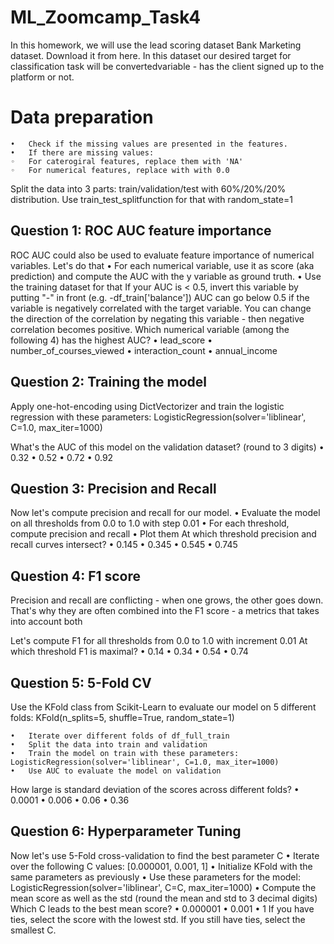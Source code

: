 # ML_Zoomcamp_Task4

In this homework, we will use the lead scoring dataset Bank Marketing dataset. Download it from here.
In this dataset our desired target for classification task will be convertedvariable - has the client signed up to the platform or not.
# Data preparation

	•	Check if the missing values are presented in the features.
	•	If there are missing values:
	◦	For caterogiral features, replace them with 'NA'
	◦	For numerical features, replace with with 0.0
Split the data into 3 parts: train/validation/test with 60%/20%/20% distribution. Use train_test_splitfunction for that with random_state=1
## Question 1: ROC AUC feature importance

ROC AUC could also be used to evaluate feature importance of numerical variables.
Let's do that
	•	For each numerical variable, use it as score (aka prediction) and compute the AUC with the y variable as ground truth.
	•	Use the training dataset for that
If your AUC is < 0.5, invert this variable by putting "-" in front
(e.g. -df_train['balance'])
AUC can go below 0.5 if the variable is negatively correlated with the target variable. You can change the direction of the correlation by negating this variable - then negative correlation becomes positive.
Which numerical variable (among the following 4) has the highest AUC?
	•	lead_score
	•	number_of_courses_viewed
	•	interaction_count
	•	annual_income
## Question 2: Training the model

Apply one-hot-encoding using DictVectorizer and train the logistic regression with these parameters:
LogisticRegression(solver='liblinear', C=1.0, max_iter=1000)

What's the AUC of this model on the validation dataset? (round to 3 digits)
	•	0.32
	•	0.52
	•	0.72
	•	0.92
## Question 3: Precision and Recall

Now let's compute precision and recall for our model.
	•	Evaluate the model on all thresholds from 0.0 to 1.0 with step 0.01
	•	For each threshold, compute precision and recall
	•	Plot them
At which threshold precision and recall curves intersect?
	•	0.145
	•	0.345
	•	0.545
	•	0.745
## Question 4: F1 score

Precision and recall are conflicting - when one grows, the other goes down. That's why they are often combined into the F1 score - a metrics that takes into account both

Let's compute F1 for all thresholds from 0.0 to 1.0 with increment 0.01
At which threshold F1 is maximal?
	•	0.14
	•	0.34
	•	0.54
	•	0.74
## Question 5: 5-Fold CV

Use the KFold class from Scikit-Learn to evaluate our model on 5 different folds:
KFold(n_splits=5, shuffle=True, random_state=1)

	•	Iterate over different folds of df_full_train
	•	Split the data into train and validation
	•	Train the model on train with these parameters: LogisticRegression(solver='liblinear', C=1.0, max_iter=1000)
	•	Use AUC to evaluate the model on validation
How large is standard deviation of the scores across different folds?
	•	0.0001
	•	0.006
	•	0.06
	•	0.36
## Question 6: Hyperparameter Tuning

Now let's use 5-Fold cross-validation to find the best parameter C
	•	Iterate over the following C values: [0.000001, 0.001, 1]
	•	Initialize KFold with the same parameters as previously
	•	Use these parameters for the model: LogisticRegression(solver='liblinear', C=C, max_iter=1000)
	•	Compute the mean score as well as the std (round the mean and std to 3 decimal digits)
Which C leads to the best mean score?
	•	0.000001
	•	0.001
	•	1
If you have ties, select the score with the lowest std. If you still have ties, select the smallest C.
